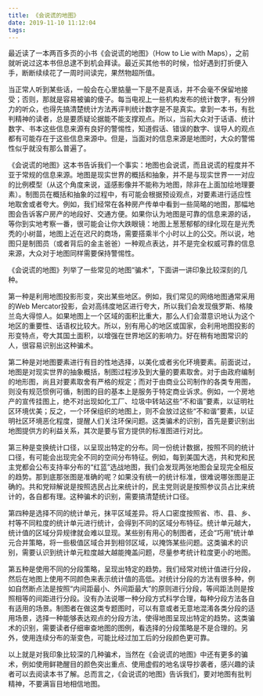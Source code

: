 ```yaml
---
title: 《会说谎的地图》
date: 2019-11-10 11:12:04
tags:
---
```


最近读了一本两百多页的小书《会说谎的地图》（How to Lie with Maps），之前就听说过这本书但总逮不到机会拜读。最近买其他书的时候，恰好遇到打折便入手，断断续续花了一周时间读完，果然物超所值。

当正常人听到某些话，一般会在心里掂量一下是不是真话，并不会毫不保留地接受；否则，那就是容易被骗的傻子。每当电视上一些机构发布的统计数字，有分辨力的听众，也得先搞清楚统计方法再评判统计数字是不是真实。拿到一本书，有批判精神的读者，总是要质疑论据能不能支撑观点。所以，当前大众对于话语、统计数字、书本这些信息来源有良好的警惕性，知道假话、错误的数字、误导人的观点都有可能存在于这些信息来源中。但是，当面对的信息来源是地图时，大众的警惕性似乎就没有那么普遍了。

《会说谎的地图》这本书告诉我们一个事实：地图也会说谎，而且说谎的程度并不亚于常规的信息来源。地图是现实世界的概括和抽象，并不是与现实世界一一对应的比例模型（从这个角度来说，遥感影像并不能称为地图，除非在上面加绘地理要素）。制图员在概括和抽象的过程中，有可能会根据预设观点，对要素进行适应性地取舍或者夸大。例如，我们经常在各种房产传单中看到一些简略的地图，那幅地图会告诉客户房产的地段好、交通方便。如果你认为地图是可靠的信息来源的话，等你到实地考察一番，很可能会让你大跌眼镜：地图上葱葱郁郁的绿化现在是光秃秃的小树苗，地图上近在迟尺的商场，需要搭乘半个小时以上的公交。所以说，地图只是制图员（或者背后的金主爸爸）一种观点表达，并不是完全权威可靠的信息来源，大众对于地图同样需要保持警惕性。

《会说谎的地图》列举了一些常见的地图“骗术”，下面讲一讲印象比较深刻的几种。

第一种是利用地图投影形变，突出某些地区。例如，我们常见的网络地图通常采用的Web Mercator投影，会对高纬度地区进行夸大，所以我们会发现俄罗斯、格陵兰岛大得惊人。如果地图上一个区域的面积比重大，那么人们会潜意识地认为这个地区的重要性、话语权比较大。所以，别有用心的地区或国家，会利用地图投影的形变特点，夸大其国土面积，以增强在世界地区的影响力。好在稍有地图常识的人，很容易识别出这种骗术。

第二种是对地图要素进行有目的性地选择，以美化或者劣化环境要素。前面说过，地图是对现实世界的抽象概括，制图过程涉及到大量的要素取舍。对于由政府编制的地形图，尚且对要素取舍有严格的规定；而对于由商业公司制作的各类专用图，则没有规范惯例可循，制图的目的基本上是服务于特定商业诉求。例如，一个房地产的宣传挂图上，绝不对出现如化工厂、垃圾中转站这些“不和谐”要素，以证明社区环境优美；反之，一个环保组织的地图上，则不会放过这些“不和谐”要素，以证明社区环境恶化程度，提醒人们关注环保问题。这类骗术的识别，首先是要识别出地图提供方的利益关系，其次是要与官方提供的标准图进行对比。

第三种是变换统计口径，以呈现出特定的分布。同一份统计数据，按照不同的统计口径，有可能会出现完全不同的空间分布特征。例如，每到美国大选，共和党和民主党都会公布支持率分布的“红蓝”选战地图，我们会发现两张地图会呈现完全相反的趋势。那到底那张图是准确的呢？如果没有统一的统计标准，很难说哪张图是正确的。共和党辩解说是按照选民占比来统计的，民主党则说是按照参议员占比来统计的，各自都有理。这种骗术的识别，需要搞清楚统计口径。

第四种是选择不同的统计单元，抹平区域差异。将人口密度按照省、市、县、乡、村等不同粒度的统计单元进行统计，会得到不同的区域分布特征。统计单元越大，统计值的区域分异规律就会难以显现。某些别有用心的制图者，还会“巧用”统计单元合并策略，将一些极值区域合并到相邻区域，以掩饰某些问题。这类骗术的识别，需要认识到统计单元粒度越大越能掩盖问题，尽量参考统计粒度更小的地图。

第五种是使用不同的分段策略，呈现出特定的趋势。我们经常对统计值进行分段，然后在地图上使用不同颜色来表示统计值的高低。对统计分段的方法有很多种，例如自然断点法是按照“内间距最小、外间距最大”的原则进行分段，等间距法则是按照相等的间距进行分段。没有办法说哪一种分段方式科学合理，每种分段方法各自有适用的场景。制图者在做这类专题图时，可以有意或者无意地混淆各类分段的适用场景，选择一种能够表达观点的分段方法，使得地图呈现出特定的趋势。这类骗术的识别，需要读者仔细审查地图的图例，看选择的分段策略是不是合理的。另外，使用连续分布的渐变色，可能比经过加工后的分段颜色更可靠。

以上就是对我印象比较深的几种骗术，当然在《会说谎的地图》中还有更多的骗术，例如使用鲜艳醒目的颜色突出重点、使用虚假的地名误导抄袭者，感兴趣的读者可以去阅读本书了解。总而言之，《会说谎的地图》告诉我们，要对地图有批判精神，不要满盲目地相信地图。



